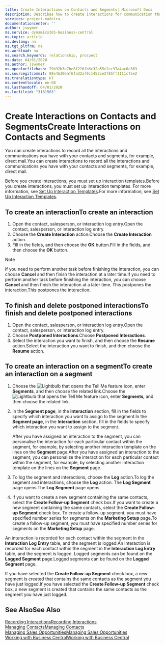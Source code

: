 ```yaml
---
title: Create Interactions on Contacts and Segments| Microsoft Docs
description: Describes how to create interactions for communication that you have with your contacts and segments in Business Central, for example, direct mail.
services: project-madeira
documentationcenter: ''
author: jswymer
ms.service: dynamics365-business-central
ms.topic: article
ms.devlang: na
ms.tgt_pltfrm: na
ms.workload: na
ms.search.keywords: relationship, prospect
ms.date: 04/01/2020
ms.author: jswymer
ms.openlocfilehash: 79b92b3e7be6f226fb6c32a55e2ec37a4ac6a363
ms.sourcegitcommit: 88e4b30eaf6fa32af0c1452ce2f85ff1111c75e2
ms.translationtype: HT
ms.contentlocale: en-GB
ms.lasthandoff: 04/01/2020
ms.locfileid: "3181563"
---
```

# <a name="create-interactions-on-contacts-and-segments"></a><span data-ttu-id="91849-103">Create Interactions on Contacts and Segments</span><span class="sxs-lookup"><span data-stu-id="91849-103">Create Interactions on Contacts and Segments</span></span>
<span data-ttu-id="91849-104">You can create interactions to record all the interactions and communications you have with your contacts and segments, for example, direct mail.</span><span class="sxs-lookup"><span data-stu-id="91849-104">You can create interactions to record all the interactions and communications you have with your contacts and segments, for example, direct mail.</span></span>

<span data-ttu-id="91849-105">Before you create interactions, you must set up interaction templates.</span><span class="sxs-lookup"><span data-stu-id="91849-105">Before you create interactions, you must set up interaction templates.</span></span> <span data-ttu-id="91849-106">For more information, see  [Set Up Interaction Templates](marketing-interactions.md).</span><span class="sxs-lookup"><span data-stu-id="91849-106">For more information, see  [Set Up Interaction Templates](marketing-interactions.md).</span></span>

## <a name="to-create-an-interaction"></a><span data-ttu-id="91849-107">To create an interaction</span><span class="sxs-lookup"><span data-stu-id="91849-107">To create an interaction</span></span>
1. <span data-ttu-id="91849-108">Open the contact, salesperson, or interaction log entry.</span><span class="sxs-lookup"><span data-stu-id="91849-108">Open the contact, salesperson, or interaction log entry.</span></span>
2. <span data-ttu-id="91849-109">Choose the **Create Interaction** action.</span><span class="sxs-lookup"><span data-stu-id="91849-109">Choose the **Create Interaction** action.</span></span>
3. <span data-ttu-id="91849-110">Fill in the fields, and then choose the **OK** button.</span><span class="sxs-lookup"><span data-stu-id="91849-110">Fill in the fields, and then choose the **OK** button.</span></span>

> [!NOTE]  
>   <span data-ttu-id="91849-111">If you need to perform another task before finishing the interaction, you can choose **Cancel** and then finish the interaction at a later time.</span><span class="sxs-lookup"><span data-stu-id="91849-111">If you need to perform another task before finishing the interaction, you can choose **Cancel** and then finish the interaction at a later time.</span></span> <span data-ttu-id="91849-112">This postpones the interaction.</span><span class="sxs-lookup"><span data-stu-id="91849-112">This postpones the interaction.</span></span>

## <a name="to-finish-and-delete-postponed-interactions"></a><span data-ttu-id="91849-113">To finish and delete postponed interactions</span><span class="sxs-lookup"><span data-stu-id="91849-113">To finish and delete postponed interactions</span></span>
1. <span data-ttu-id="91849-114">Open the contact, salesperson, or interaction log entry.</span><span class="sxs-lookup"><span data-stu-id="91849-114">Open the contact, salesperson, or interaction log entry.</span></span>
2. <span data-ttu-id="91849-115">Choose **Postponed Interactions**.</span><span class="sxs-lookup"><span data-stu-id="91849-115">Choose **Postponed Interactions**.</span></span>
3. <span data-ttu-id="91849-116">Select the interaction you want to finish, and then choose the **Resume** action.</span><span class="sxs-lookup"><span data-stu-id="91849-116">Select the interaction you want to finish, and then choose the **Resume** action.</span></span>

## <a name="to-create-an-interaction-on-a-segment"></a><span data-ttu-id="91849-117">To create an interaction on a segment</span><span class="sxs-lookup"><span data-stu-id="91849-117">To create an interaction on a segment</span></span>
1. <span data-ttu-id="91849-118">Choose the ![Lightbulb that opens the Tell Me feature](media/ui-search/search_small.png "Tell me what you want to do") icon, enter **Segments**, and then choose the related link.</span><span class="sxs-lookup"><span data-stu-id="91849-118">Choose the ![Lightbulb that opens the Tell Me feature](media/ui-search/search_small.png "Tell me what you want to do") icon, enter **Segments**, and then choose the related link.</span></span>
2. <span data-ttu-id="91849-119">In the **Segment page**, in the **Interaction** section, fill in the fields to specify which interaction you want to assign to the segment.</span><span class="sxs-lookup"><span data-stu-id="91849-119">In the **Segment page**, in the **Interaction** section, fill in the fields to specify which interaction you want to assign to the segment.</span></span>

    <span data-ttu-id="91849-120">After you have assigned an interaction to the segment, you can personalise the interaction for each particular contact within the segment, for example, by selecting another interaction template on the lines on the **Segment** page.</span><span class="sxs-lookup"><span data-stu-id="91849-120">After you have assigned an interaction to the segment, you can personalize the interaction for each particular contact within the segment, for example, by selecting another interaction template on the lines on the **Segment** page.</span></span>  
3. <span data-ttu-id="91849-121">To log the segment and interactions, choose the **Log** action.</span><span class="sxs-lookup"><span data-stu-id="91849-121">To log the segment and interactions, choose the **Log** action.</span></span> <span data-ttu-id="91849-122">The **Log Segment** page opens.</span><span class="sxs-lookup"><span data-stu-id="91849-122">The **Log Segment** page opens.</span></span>
4. <span data-ttu-id="91849-123">If you want to create a new segment containing the same contacts, select the **Create Follow-up Segment** check box.</span><span class="sxs-lookup"><span data-stu-id="91849-123">If you want to create a new segment containing the same contacts, select the **Create Follow-up Segment** check box.</span></span> <span data-ttu-id="91849-124">To create a follow-up segment, you must have specified number series for segments on the **Marketing Setup** page.</span><span class="sxs-lookup"><span data-stu-id="91849-124">To create a follow-up segment, you must have specified number series for segments on the **Marketing Setup** page.</span></span>

<span data-ttu-id="91849-125">An interaction is recorded for each contact within the segment in the **Interaction Log Entry** table, and the segment is logged.</span><span class="sxs-lookup"><span data-stu-id="91849-125">An interaction is recorded for each contact within the segment in the **Interaction Log Entry** table, and the segment is logged.</span></span> <span data-ttu-id="91849-126">Logged segments can be found on the **Logged Segment** page.</span><span class="sxs-lookup"><span data-stu-id="91849-126">Logged segments can be found on the **Logged Segment** page.</span></span>

<span data-ttu-id="91849-127">If you have selected the **Create Follow-up Segment** check box, a new segment is created that contains the same contacts as the segment you have just logged.</span><span class="sxs-lookup"><span data-stu-id="91849-127">If you have selected the **Create Follow-up Segment** check box, a new segment is created that contains the same contacts as the segment you have just logged.</span></span>

## <a name="see-also"></a><span data-ttu-id="91849-128">See Also</span><span class="sxs-lookup"><span data-stu-id="91849-128">See Also</span></span>
[<span data-ttu-id="91849-129">Recording Interactions</span><span class="sxs-lookup"><span data-stu-id="91849-129">Recording Interactions</span></span>](marketing-interactions.md)  
[<span data-ttu-id="91849-130">Managing Contacts</span><span class="sxs-lookup"><span data-stu-id="91849-130">Managing Contacts</span></span>](marketing-contacts.md)  
[<span data-ttu-id="91849-131">Managing Sales Opportunities</span><span class="sxs-lookup"><span data-stu-id="91849-131">Managing Sales Opportunities</span></span>](marketing-manage-sales-opportunities.md)  
[<span data-ttu-id="91849-132">Working with Business Central</span><span class="sxs-lookup"><span data-stu-id="91849-132">Working with Business Central</span></span>](ui-work-product.md)
